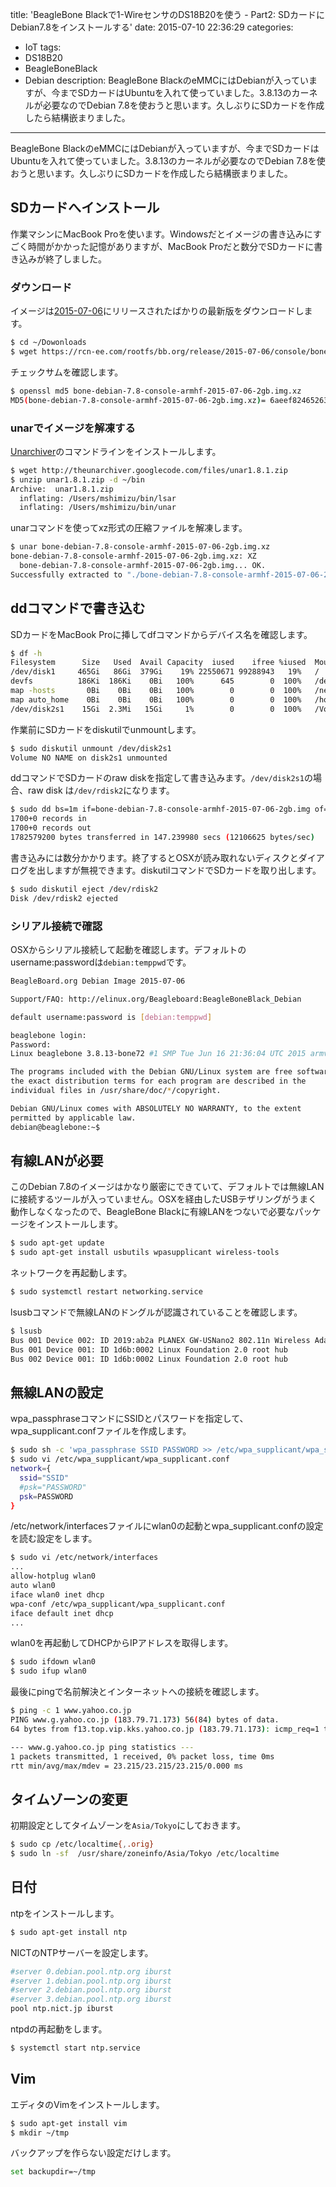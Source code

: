 title: 'BeagleBone Blackで1-WireセンサのDS18B20を使う - Part2: SDカードにDebian7.8をインストールする'
date: 2015-07-10 22:36:29
categories:
 - IoT
tags:
 - DS18B20
 - BeagleBoneBlack
 - Debian
description: BeagleBone BlackのeMMCにはDebianが入っていますが、今までSDカードはUbuntuを入れて使っていました。3.8.13のカーネルが必要なのでDebian 7.8を使おうと思います。久しぶりにSDカードを作成したら結構嵌まりました。
---

BeagleBone BlackのeMMCにはDebianが入っていますが、今までSDカードはUbuntuを入れて使っていました。3.8.13のカーネルが必要なのでDebian 7.8を使おうと思います。久しぶりにSDカードを作成したら結構嵌まりました。


<!-- more -->

## SDカードへインストール

作業マシンにMacBook Proを使います。Windowsだとイメージの書き込みにすごく時間がかかった記憶がありますが、MacBook Proだと数分でSDカードに書き込みが終了しました。

### ダウンロード

イメージは[2015-07-06](http://elinux.org/Beagleboard:BeagleBoneBlack_Debian#2015-07-06)にリリースされたばかりの最新版をダウンロードします。

```bash
$ cd ~/Dowonloads
$ wget https://rcn-ee.com/rootfs/bb.org/release/2015-07-06/console/bone-debian-7.8-console-armhf-2015-07-06-2gb.img.xz
```

チェックサムを確認します。

```bash
$ openssl md5 bone-debian-7.8-console-armhf-2015-07-06-2gb.img.xz
MD5(bone-debian-7.8-console-armhf-2015-07-06-2gb.img.xz)= 6aeef824652637602dbdb1eae431203a
```

### unarでイメージを解凍する

[Unarchiver](http://unarchiver.c3.cx/commandline)のコマンドラインをインストールします。

```bash
$ wget http://theunarchiver.googlecode.com/files/unar1.8.1.zip
$ unzip unar1.8.1.zip -d ~/bin
Archive:  unar1.8.1.zip
  inflating: /Users/mshimizu/bin/lsar
  inflating: /Users/mshimizu/bin/unar
```

unarコマンドを使ってxz形式の圧縮ファイルを解凍します。

```bash
$ unar bone-debian-7.8-console-armhf-2015-07-06-2gb.img.xz
bone-debian-7.8-console-armhf-2015-07-06-2gb.img.xz: XZ
  bone-debian-7.8-console-armhf-2015-07-06-2gb.img... OK.
Successfully extracted to "./bone-debian-7.8-console-armhf-2015-07-06-2gb.img".
```

## ddコマンドで書き込む

SDカードをMacBook Proに挿してdfコマンドからデバイス名を確認します。

```bash
$ df -h
Filesystem      Size   Used  Avail Capacity  iused    ifree %iused  Mounted on
/dev/disk1     465Gi   86Gi  379Gi    19% 22550671 99288943   19%   /
devfs          186Ki  186Ki    0Bi   100%      645        0  100%   /dev
map -hosts       0Bi    0Bi    0Bi   100%        0        0  100%   /net
map auto_home    0Bi    0Bi    0Bi   100%        0        0  100%   /home
/dev/disk2s1    15Gi  2.3Mi   15Gi     1%        0        0  100%   /Volumes/NO NAME
```

作業前にSDカードをdiskutilでunmountします。

```bash
$ sudo diskutil unmount /dev/disk2s1
Volume NO NAME on disk2s1 unmounted
```

ddコマンドでSDカードのraw diskを指定して書き込みます。`/dev/disk2s1`の場合、raw disk は`/dev/rdisk2`になります。

```bash
$ sudo dd bs=1m if=bone-debian-7.8-console-armhf-2015-07-06-2gb.img of=/dev/rdisk2
1700+0 records in
1700+0 records out
1782579200 bytes transferred in 147.239980 secs (12106625 bytes/sec)
```

書き込みには数分かかります。終了するとOSXが読み取れないディスクとダイアログを出しますが無視できます。diskutilコマンドでSDカードを取り出します。

```bash
$ sudo diskutil eject /dev/rdisk2
Disk /dev/rdisk2 ejected
```

### シリアル接続で確認

OSXからシリアル接続して起動を確認します。デフォルトのusername:passwordは`debian:temppwd`です。

```bash
BeagleBoard.org Debian Image 2015-07-06

Support/FAQ: http://elinux.org/Beagleboard:BeagleBoneBlack_Debian

default username:password is [debian:temppwd]

beaglebone login:
Password:
Linux beaglebone 3.8.13-bone72 #1 SMP Tue Jun 16 21:36:04 UTC 2015 armv7l

The programs included with the Debian GNU/Linux system are free software;
the exact distribution terms for each program are described in the
individual files in /usr/share/doc/*/copyright.

Debian GNU/Linux comes with ABSOLUTELY NO WARRANTY, to the extent
permitted by applicable law.
debian@beaglebone:~$
```

## 有線LANが必要

このDebian 7.8のイメージはかなり厳密にできていて、デフォルトでは無線LANに接続するツールが入っていません。OSXを経由したUSBテザリングがうまく動作しなくなったので、BeagleBone Blackに有線LANをつないで必要なパッケージをインストールします。

``` bash
$ sudo apt-get update
$ sudo apt-get install usbutils wpasupplicant wireless-tools
```

ネットワークを再起動します。

```bash
$ sudo systemctl restart networking.service
```

lsusbコマンドで無線LANのドングルが認識されていることを確認します。

```bash
$ lsusb
Bus 001 Device 002: ID 2019:ab2a PLANEX GW-USNano2 802.11n Wireless Adapter [Realtek RTL8188CUS]
Bus 001 Device 001: ID 1d6b:0002 Linux Foundation 2.0 root hub
Bus 002 Device 001: ID 1d6b:0002 Linux Foundation 2.0 root hub
```


## 無線LANの設定

wpa_passphraseコマンドにSSIDとパスワードを指定して、wpa_supplicant.confファイルを作成します。

```bash
$ sudo sh -c 'wpa_passphrase SSID PASSWORD >> /etc/wpa_supplicant/wpa_supplicant.conf'
$ sudo vi /etc/wpa_supplicant/wpa_supplicant.conf
network={
  ssid="SSID"
  #psk="PASSWORD"
  psk=PASSWORD
}
```

/etc/network/interfacesファイルにwlan0の起動とwpa_supplicant.confの設定を読む設定をします。

```bash
$ sudo vi /etc/network/interfaces
...
allow-hotplug wlan0
auto wlan0
iface wlan0 inet dhcp
wpa-conf /etc/wpa_supplicant/wpa_supplicant.conf
iface default inet dhcp
...
```

wlan0を再起動してDHCPからIPアドレスを取得します。

```bash
$ sudo ifdown wlan0
$ sudo ifup wlan0
```

最後にpingで名前解決とインターネットへの接続を確認します。

```bash
$ ping -c 1 www.yahoo.co.jp
PING www.g.yahoo.co.jp (183.79.71.173) 56(84) bytes of data.
64 bytes from f13.top.vip.kks.yahoo.co.jp (183.79.71.173): icmp_req=1 ttl=53 time=23.2 ms

--- www.g.yahoo.co.jp ping statistics ---
1 packets transmitted, 1 received, 0% packet loss, time 0ms
rtt min/avg/max/mdev = 23.215/23.215/23.215/0.000 ms
```

## タイムゾーンの変更

初期設定としてタイムゾーンを`Asia/Tokyo`にしておきます。

```bash
$ sudo cp /etc/localtime{,.orig}
$ sudo ln -sf  /usr/share/zoneinfo/Asia/Tokyo /etc/localtime
```

## 日付

ntpをインストールします。

```bash
$ sudo apt-get install ntp
```

NICTのNTPサーバーを設定します。

```bash /etc/ntp.conf
#server 0.debian.pool.ntp.org iburst
#server 1.debian.pool.ntp.org iburst
#server 2.debian.pool.ntp.org iburst
#server 3.debian.pool.ntp.org iburst
pool ntp.nict.jp iburst
```

ntpdの再起動をします。

```bash
$ systemctl start ntp.service
```

## Vim

エディタのVimをインストールします。

```bash
$ sudo apt-get install vim
$ mkdir ~/tmp
```

バックアップを作らない設定だけします。

```bash ~/.vimrc
set backupdir=~/tmp
```